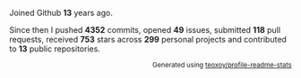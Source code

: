 Joined Github **13** years ago.

Since then I pushed **4352** commits, opened **49** issues, submitted **118** pull requests, received **753** stars across **299** personal projects and contributed to **13** public repositories.

<p align="right"><sub>Generated using <a href="https://github.com/marketplace/actions/profile-readme-stats">teoxoy/profile-readme-stats</a></sub></p>
